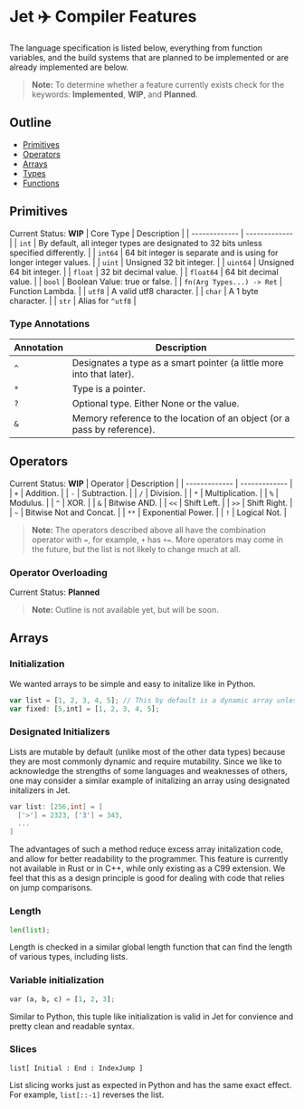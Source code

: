 # Jet ✈️ Compiler Features
The language specification is listed below, everything from function variables, and the build systems that are planned to 
be implemented or are already implemented are below. 
> **Note:** To determine whether a feature currently exists check for the keywords: **Implemented**, **WIP**, and **Planned**.


Outline
-----------------

* [Primitives](#primitives)
* [Operators](#operators)
* [Arrays](#arrays)
* [Types](#types)
* [Functions](#functions)


Primitives
--------------
Current Status: **WIP**
| Core Type     | Description |
| ------------- | ------------- |
| `int`         | By default, all integer types are designated to 32 bits unless specified differently.  |
| `int64`       | 64 bit integer is separate and is using for longer integer values.  |
| `uint`        | Unsigned 32 bit integer.  |
| `uint64`      | Unsigned 64 bit integer. |
| `float`       | 32 bit decimal value. |
| `float64`     | 64 bit decimal value. |
| `bool`        | Boolean Value: true or false.  |
| `fn(Arg Types...) -> Ret`       | Function Lambda.   |
| `utf8`        | A valid utf8 character. |
| `char`        | A 1 byte character. |
| `str`         | Alias for `^utf8` |

### Type Annotations
| Annotation     | Description |
| -------------  | ------------- |
| `^`            | Designates a type as a smart pointer (a little more into that later).  |
| `*`            | Type is a pointer. |
| `?`            | Optional type. Either None or the value. |
| `&`            | Memory reference to the location of an object (or a pass by reference). |

Operators
-----------
Current Status: **WIP**
| Operator       | Description |
| -------------  | ------------- |
| `+`            | Addition.  |
| `-`            | Subtraction. |
| `/`            | Division. |
| `*`            | Multiplication. |
| `%`            | Modulus. |
| `^`            | XOR. |
| `&`            | Bitwise AND. |
| `<<`           | Shift Left. |
| `>>`           | Shift Right. |
| `~`            | Bitwise Not and Concat. |
| `**`           | Exponential Power. |
| `!`            | Logical Not. |
> **Note:** The operators described above all have the combination operator with `=`, for example, `+` has `+=`. More operators may come
> in the future, but the list is not likely to change much at all.


### Operator Overloading
Current Status: **Planned**
> **Note:** Outline is not available yet, but will be soon.

Arrays
--------

### Initialization
We wanted arrays to be simple and easy to initalize like in Python.
```js
var list = [1, 2, 3, 4, 5]; // This by default is a dynamic array unless specefied like below
var fixed: [5,int] = [1, 2, 3, 4, 5];
```

### Designated Initializers
Lists are mutable by default (unlike most of the other data types) because they are most 
commonly dynamic and require mutability. Since we like to acknowledge the strengths of some
languages and weaknesses of others, one may consider a similar example of initalizing an array
using designated initalizers in Jet.
```c
var list: [256,int] = [
  ['>'] = 2323, ['3'] = 343,
  ...
]
```
The advantages of such a method reduce excess array initalization code, and allow for better readability to 
the programmer. This feature is currently not available in Rust or in C++, while only existing as a C99 extension.
We feel that this as a design principle is good for dealing with code that relies on jump comparisons. 

### Length
```python
len(list);
```
Length is checked in a similar global length function that can find the length of various types, including lists.

### Variable initialization
```python
var (a, b, c) = [1, 2, 3];
```
Similar to Python, this tuple like initialization is valid in Jet for convience and pretty clean and readable syntax.

### Slices
```
list[ Initial : End : IndexJump ]
```
List slicing works just as expected in Python and has the same exact effect. For example, `list[::-1]` reverses the list.


